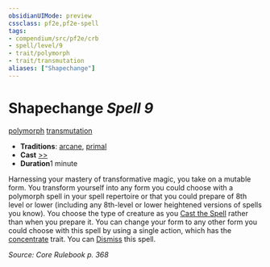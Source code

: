 ```yaml
---
obsidianUIMode: preview
cssclass: pf2e,pf2e-spell
tags:
- compendium/src/pf2e/crb
- spell/level/9
- trait/polymorph
- trait/transmutation
aliases: ["Shapechange"]
---
```

# Shapechange *Spell 9*   
[polymorph](rules/traits/polymorph.md "Polymorph Effect Trait")  [transmutation](rules/traits/transmutation.md "Transmutation School Trait")  

- **Traditions**: [arcane](rules/traits/arcane.md "Arcane Tradition Trait"), [primal](rules/traits/primal.md "Primal Tradition Trait")
- **Cast** [>>](rules/core-rulebook/chapter-9-playing-the-game.md#Actions "Two-Action") 
- **Duration**1 minute

Harnessing your mastery of transformative magic, you take on a mutable form. You transform yourself into any form you could choose with a polymorph spell in your spell repertoire or that you could prepare of 8th level or lower (including any 8th-level or lower heightened versions of spells you know). You choose the type of creature as you [Cast the Spell](rules/actions/cast-a-spell.md) rather than when you prepare it. You can change your form to any other form you could choose with this spell by using a single action, which has the [concentrate](rules/traits/concentrate.md "Concentrate Action & Ability Trait") trait. You can [Dismiss](rules/actions/dismiss.md) this spell.

*Source: Core Rulebook p. 368*